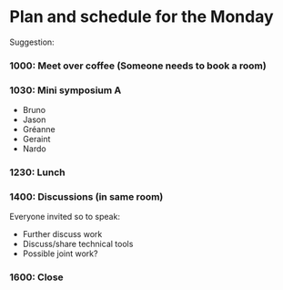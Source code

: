 # Plan and schedule for the Monday

Suggestion:

### 1000: Meet over coffee (Someone needs to book a room)
### 1030: Mini symposium A

- Bruno
- Jason
- Gréanne
- Geraint
- Nardo

### 1230: Lunch

### 1400: Discussions (in same room)

Everyone invited so to speak:

- Further discuss work
- Discuss/share technical tools
- Possible joint work?

### 1600: Close

